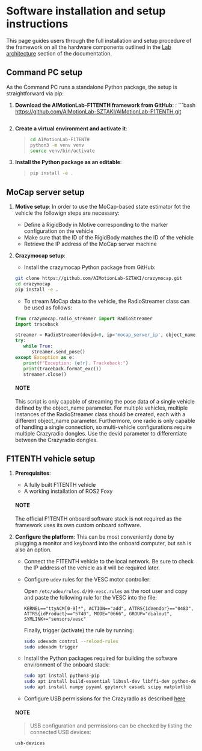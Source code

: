 # Software installation and setup instructions

This page guides users through the full installation and setup procedure of the framework on all the hardware components outlined in the [Lab architecture](hardware_architecture.md) section of the documentation.

## Command PC setup

As the Command PC runs a standalone Python package, the setup is straightforward via pip:

1. **Download the AIMotionLab-F1TENTH framework from GitHub**:
   : ```bash
     https://github.com/AIMotionLab-SZTAKI/AIMotionLab-F1TENTH.git
     ```
2. **Create a virtual environment and activate it**:
   > ```bash
   > cd AIMotionLab-F1TENTH
   > python3 -m venv venv
   > source venv/bin/activate
   > ```
3. **Install the Python package as an editable**:
   > ```bash
   > pip install -e .
   > ```

## MoCap server setup

1. **Motive setup**: In order to use the MoCap-based state estimator fot the vehicle the followign steps are necessary:
   - Define a RigidBody in Motive corresponding to the marker configuration on the vehicle
   - Make sure that the ID of the RigidBody matches the ID of the vehicle
   - Retrieve the IP address of the MoCap server machine
2. **Crazymocap setup**:
   - Install the crazymocap Python package from GitHub:
   ```bash
   git clone https://github.com/AIMotionLab-SZTAKI/crazymocap.git
   cd crazymocap
   pip install -e .
   ```

   - To stream MoCap data to the vehicle, the RadioStreamer class can be used as follows:

   ```python
   from crazymocap.radio_streamer import RadioStreamer
   import traceback

   streamer = RadioStreamer(devid=0, ip='mocap_server_ip', object_name='car_ID')
   try:
      while True:
         streamer.send_pose()
   except Exception as e:
      print(f"Exception: {e!r}. Trackeback:")
      print(traceback.format_exc())
      streamer.close()
   ```

   #### NOTE
   This script is only capable of streaming the pose data of a single vehicle defined by the object_name parameter.
   For multiple vehicles, multiple instances of the RadioStreamer class should be created, each with a different object_name parameter.
   Furthermore, one radio is only capable of handling a single connection, so multi-vehicle configurations require multiple Crazyradio dongles.
   Use the devid parameter to differentiate between the Crazyradio dongles.

## F1TENTH vehicle setup

1. **Prerequisites**:
   - A fully built F1TENTH vehicle
   - A working installation of ROS2 Foxy

   #### NOTE
   The official F1TENTH onboard software stack is not required as the framework uses its own custom onboard software.
2. **Configure the platform**: This can be most conveniently done by plugging a monitor and keyboard into the onboard computer, but ssh is also an option.
   - Connect the F1TENTH vehicle to the local network. Be sure to check the IP address of the vehicle as it will be required later.
   - Configure `udev` rules for the VESC motor controller:

     Open `/etc/udev/rules.d/99-vesc.rules` as the root user and copy and paste the following rule for the VESC into the file:
     ```text
     KERNEL=="ttyACM[0-9]*", ACTION=="add", ATTRS{idVendor}=="0483", ATTRS{idProduct}=="5740", MODE="0666", GROUP="dialout", SYMLINK+="sensors/vesc"
     ```

     Finally, trigger (activate) the rule by running:
     ```bash
     sudo udevadm control --reload-rules
     sudo udevadm trigger
     ```
   - Install the Python packages required for building the software environment of the onboard stack:
     ```bash
     sudo apt install python3-pip
     sudo apt install build-essential libssl-dev libffi-dev python-dev
     sudo apt install numpy pyyaml gpytorch casadi scipy matplotlib
     ```
   - Configure USB permissions for the Crazyradio as described [here](https://www.bitcraze.io/documentation/repository/crazyflie-lib-python/master/installation/usb_permissions/)

   #### NOTE
   > USB configuration and permissions can be checked by listing the connected USB devices:
   ```bash
   usb-devices
   ```
